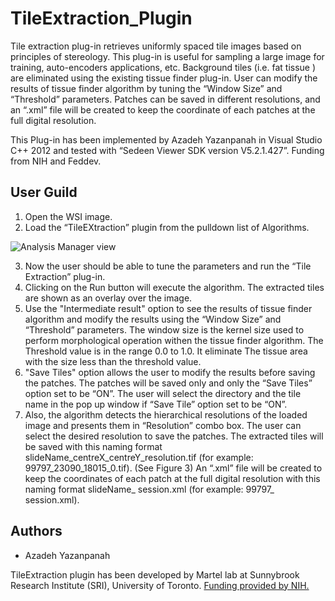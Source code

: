# TileExtraction_Plugin
Tile extraction plug-in retrieves uniformly spaced tile images based on principles of stereology. This plug-in is useful for sampling a large image for training, auto-encoders applications, etc.
Background tiles (i.e. fat tissue ) are eliminated using the existing tissue finder plug-in.
User can modify the results of tissue finder algorithm by tuning the “Window Size” and “Threshold” parameters.
Patches can be saved in different resolutions, and an “.xml” file will be created to keep the coordinate of each patches at the full digital resolution.

This Plug-in has been implemented by Azadeh Yazanpanah in Visual Studio C++ 2012 and tested with “Sedeen Viewer SDK version V5.2.1.427”. Funding from NIH and Feddev.

## User Guild
1.	Open the WSI image. 
2.	Load the “TileEXtraction” plugin from the pulldown list of Algorithms.

![Analysis Manager view](https://github.com/sedeen-piip-plugins/TileExtraction_Plugin/blob/master/Images/TileExtraction_1.png)

3.	Now the user should be able to tune the parameters and run the “Tile Extraction” plug-in. 
4.  Clicking on the Run button will execute the algorithm. The extracted tiles are shown as an overlay over the image.
5. Use the "Intermediate result" option to see the results of tissue finder algorithm and modify the results using the “Window Size” and “Threshold” parameters. The window size is the kernel size used to perform morphological operation withen the tissue finder algorithm. The Threshold value is in the range 0.0 to 1.0. It eliminate The tissue area with the size less than the threshold value.
6. "Save Tiles" option allows the user to modify the results before saving the patches. The patches will be saved only and only the “Save Tiles” option set to be “ON”. The user will select the directory and the tile name in the pop up window if “Save Tile” option set to be “ON”.
7. Also, the algorithm detects the hierarchical resolutions of the loaded image and presents them in “Resolution” combo box. The user can select the desired resolution to save the patches.
The extracted tiles will be saved with this naming format slideName_centreX_centreY_resolution.tif (for example: 99797_23090_18015_0.tif). (See Figure 3)
An “.xml” file will be created to keep the coordinates of each patch at the full digital resolution with this naming format slideName_ session.xml (for example: 99797_ session.xml).


## Authors
* Azadeh Yazanpanah

TileExtraction plugin has been developed by Martel lab at Sunnybrook Research Institute (SRI), University of Toronto.
[Funding provided by NIH.](https://itcr.nci.nih.gov/funded-project/pathology-image-informatics-platform-visualization-analysis-and-management)
